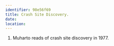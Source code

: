 ```yaml
---
identifier: 98e56f69
title: Crash Site Discovery.
date:  
location: 
---
```


1.  Muharto reads of crash site discovery in 1977.
